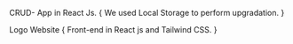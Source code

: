 CRUD- App in React Js.
{
We used Local Storage to perform upgradation.
}

Logo Website
{
    Front-end in React js and Tailwind CSS.
}
